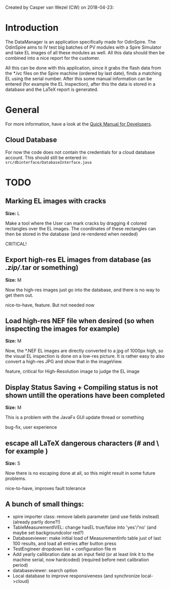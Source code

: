 Created by Casper van Wezel (CW) on 2018-04-23:

Introduction
============
The DataManager is an application specifically made for OdinSpire.
The OdinSpire aims to IV test big batches of PV modules with a Spire Simulator and take EL images of all these modules as well.
All this data should then be combined into a nice report for the customer.

All this can be done with this application, since it grabs the flash data from the \*.ivc files on the Spire machine (ordered by last date), finds a matching EL using the serial number.
After this some manual information can be entered (for example the EL Inspection), after this the data is stored in a database and the LaTeX report is generated.

General
=======
For more information, have a look at the [Quick Manual for Developers](docs/manual_developers/manual_dev.pptx).

Cloud Database
--------------
For now the code does not contain the credentials for a cloud database account.
This should still be entered in:
`src/dbinterface/DatabaseInterface.java`


TODO
====

Marking EL images with cracks
-----------------------------
**Size:** L

Make a tool where the User can mark cracks by dragging 4 colored rectangles over the EL images.
The coordinates of these rectangles can then be stored in the database (and re-rendered when needed)

CRITICAL!


Export high-res EL images from database (as *.zip/*.tar or something)
---------------------------------------------------------------------
**Size:** M

Now the high-res images just go into the database, and there is no way to get them out.

nice-to-have, feature. But not needed now


Load high-res NEF file when desired (so when inspecting the images for example)
-------------------------------------------------------------------------------
**Size:** M

Now, the \*.NEF EL images are directly converted to a jpg of 1000px high, so the visual EL inspection is done on a low-res picture.
It is rather easy to also convert a high-res JPG and show that in the imageView.

feature, critical for High-Resolution image to judge the EL image

Display Status Saving + Compiling status is not shown untill the operations have been completed
-----------------------------
**Size:** M

This is a problem with the JavaFx GUI update thread or something

bug-fix, user experience

escape all LaTeX dangerous characters (# and \ for example )
-----------------------------
**Size:** S

Now there is no escaping done at all, so this might result in some future problems.

nice-to-have, improves fault tolerance

A bunch of small things:
------------------------

 * spire importer class: remove labels parameter (and use fields instead) (already partly done?!)
 * TableMeasurementIVEL: change hasEL true/false into 'yes'/'no' (and maybe set backgroundcolor red?)
 * Databaseviewer: make initial load of MeasurementInfo table just of last 100 results, and load all entries after button press
 * TestEngineer dropdown list + configuration file m
 * Add yearly callibration date as an input field (or at least link it to the machine serial, now hardcoded) (required before next calibration period)
 * databaseviewer: search option
 * Local database to improve responsiveness (and synchronize local->cloud)
